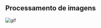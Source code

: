 ## Processamento de imagens

![gif](https://media2.giphy.com/media/ics3D0UolwmxTURPGT/giphy.gif?cid=790b76114b4c48363a5bd578a4ff6c1e01c6e0bae322a10f&rid=giphy.gif&ct=g)
